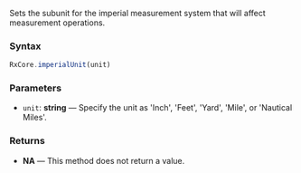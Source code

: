 Sets the subunit for the imperial measurement system that will affect measurement operations.

### Syntax

```typescript
RxCore.imperialUnit(unit)
```

### Parameters

- `unit`: **string** — Specify the unit as 'Inch', 'Feet', 'Yard', 'Mile', or 'Nautical Miles'.

### Returns

- **NA** — This method does not return a value.